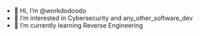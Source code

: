 - 👋 Hi, I’m @workdodoodo
- 👀 I’m interested in Cybersecurity and any_other_software_dev
- 🌱 I’m currently learning Reverse Engineering

<!---
workdodoodo/workdodoodo is a ✨ special ✨ repository because its `README.md` (this file) appears on your GitHub profile.
You can click the Preview link to take a look at your changes.
--->

